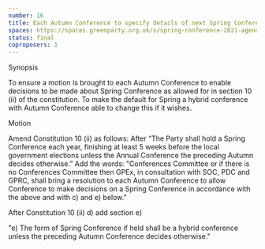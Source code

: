 ```yaml
---
number: 16
title: Each Autumn Conference to specify details of next Spring Conference
spaces: https://spaces.greenparty.org.uk/s/spring-conference-2021-agenda-forum2/?contentId=75749
status: final
coproposers: 1
---
```

Synopsis


To ensure a motion is brought to each Autumn Conference to enable decisions to be made about Spring Conference as allowed for in section 10 (ii) of the constitution. To make the default for Spring a hybrid conference with Autumn Conference able to change this if it wishes.


Motion


Amend Constitution 10 (ii) as follows: After “The Party shall hold a Spring Conference each year, finishing at least 5 weeks before the local government elections unless the Annual Conference the preceding Autumn decides otherwise.”
Add the words: "Conferences Committee or if there is no Conferences Committee then GPEx, in consultation with SOC, PDC and GPRC, shall bring a resolution to each Autumn Conference to allow Conference to make decisions on a Spring Conference in accordance with the above and with c) and e) below."


After Constitution 10 (ii) d) add section e)


"e) The form of Spring Conference if held shall be a hybrid conference unless the preceding Autumn Conference decides otherwise."
